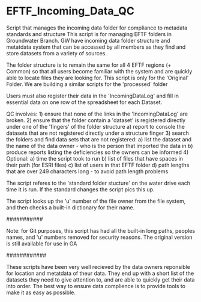 # EFTF_Incoming_Data_QC
Script that manages the incoming data folder for compliance to metadata standards and structure
This script is for managing EFTF folders in Groundwater Branch.
GW have incoming data folder structure and metatdata system that can be accessed by all members as 
they find and store datasets from a variety of sources.

The folder structure is to remain the same for all 4 EFTF regions (+ Common) so that all users become familiar 
with the system and are quickly able to locate files they are looking for.
This script is only for the 'Original' Folder. We are building a similar scripts for the 'processed' folder

Users must also register their data in the 'IncomingDataLog' and fill in essential data on one row of the 
spreadsheet for each Dataset.

QC involves:
    1) ensure that none of the links in the 'IncomingDataLog' are broken.
    2) ensure that the folder contain a 'dataset' is registered directly under one of the 'fingers' of the folder structure
        a) report to console the datasets that are not registered directly under a structure finger
    3) search the folders and find data sets that are not registered:
        a) list the dataset and the name of the data owner - who is the person that imported the data in
        b) produce reports listing the deficiencies so the owners can be informed
    4) Optional:
        a) time the script took to run
        b) list of files that have spaces in their path (for ESRI files)
        c) list of users in that EFTF folder
        d) path lengths that are over 249 characters long - to avoid path length problems
    

The script referes to the 'standard folder stucture' on the water drive each time it is run. If the standard changes the
script pics this up.

The script looks up the 'u' number of the file owner from the file system, and then checks a built-in dictionary for their name.

###########

Note: for Git purposes, this script has had all the built-in long paths, peoples names, and 'u' numbers removed for security reasons. 
The original version is still available for use in GA

############

These scripts have been very well recieved by the data owners reponsible for location and metatdata of theur data. They end up with a 
short list of the datasets they need to give attention to, and are able to quickly get their data into order. 
The best way to ensure data complience is to provide tools to make it as easy as possible.
